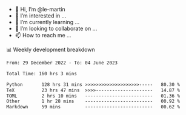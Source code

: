 - 👋 Hi, I’m @le-martin
- 👀 I’m interested in ...
- 🌱 I’m currently learning ...
- 💞️ I’m looking to collaborate on ...
- 📫 How to reach me ...

<!---
Tutorial for using WakaTime stats in GitHub profile: https://github.com/athul/waka-readme
-->

📊 Weekly development breakdown
<!--START_SECTION:waka-->

```txt
From: 29 December 2022 - To: 04 June 2023

Total Time: 160 hrs 3 mins

Python       128 hrs 31 mins >>>>>>>>>>>>>>>>>>>>-----   80.30 %
TeX          23 hrs 47 mins  >>>>---------------------   14.87 %
TOML         2 hrs 10 mins   -------------------------   01.36 %
Other        1 hr 28 mins    -------------------------   00.92 %
Markdown     59 mins         -------------------------   00.62 %
```

<!--END_SECTION:waka-->

<!---
le-martin/le-martin is a ✨ special ✨ repository because its `README.md` (this file) appears on your GitHub profile.
You can click the Preview link to take a look at your changes.
--->
